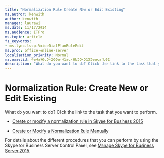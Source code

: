 ```yaml
---
title: "Normalization Rule Create New or Edit Existing"
ms.author: kenwith
author: kenwith
manager: laurawi
ms.date: 11/17/2014
ms.audience: ITPro
ms.topic: article
f1_keywords:
- ms.lync.lscp.VoiceDialPlanRuleEdit
ms.prod: office-online-server
localization_priority: Normal
ms.assetid: 4e4a96c5-200a-41ac-8b55-5155eacafb82
description: "What do you want to do? Click the link to the task that you want to perform."
---
```


# Normalization Rule: Create New or Edit Existing
 
What do you want to do? Click the link to the task that you want to perform.
  
- [Create or modify a normalization rule in Skype for Business 2015](../../deploy-1/deploy-enterprise-voice/normalization-rules.md)
    
- [Create or Modify a Normalization Rule Manually](http://technet.microsoft.com/library/fc0335e6-8830-4cfb-8c64-6aeb98c0a992.aspx)
    
For details about the different procedures that you can perform by using the Skype for Business Server Control Panel, see [Manage Skype for Business Server 2015](../../manage/manage.md).


